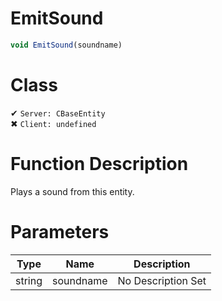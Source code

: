 # EmitSound
```js	
void EmitSound(soundname)
```
# Class
✔ `Server: CBaseEntity`  
✖ `Client: undefined`  

# Function Description
Plays a sound from this entity.
# Parameters
Type|Name|Description
--|--|--
string|soundname|No Description Set
